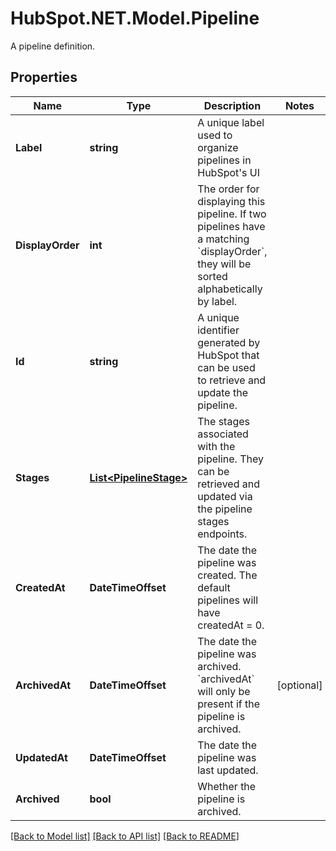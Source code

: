 # HubSpot.NET.Model.Pipeline
A pipeline definition.

## Properties

Name | Type | Description | Notes
------------ | ------------- | ------------- | -------------
**Label** | **string** | A unique label used to organize pipelines in HubSpot&#39;s UI | 
**DisplayOrder** | **int** | The order for displaying this pipeline. If two pipelines have a matching &#x60;displayOrder&#x60;, they will be sorted alphabetically by label. | 
**Id** | **string** | A unique identifier generated by HubSpot that can be used to retrieve and update the pipeline. | 
**Stages** | [**List&lt;PipelineStage&gt;**](PipelineStage.md) | The stages associated with the pipeline. They can be retrieved and updated via the pipeline stages endpoints. | 
**CreatedAt** | **DateTimeOffset** | The date the pipeline was created. The default pipelines will have createdAt &#x3D; 0. | 
**ArchivedAt** | **DateTimeOffset** | The date the pipeline was archived. &#x60;archivedAt&#x60; will only be present if the pipeline is archived. | [optional] 
**UpdatedAt** | **DateTimeOffset** | The date the pipeline was last updated. | 
**Archived** | **bool** | Whether the pipeline is archived. | 

[[Back to Model list]](../README.md#documentation-for-models) [[Back to API list]](../README.md#documentation-for-api-endpoints) [[Back to README]](../README.md)


